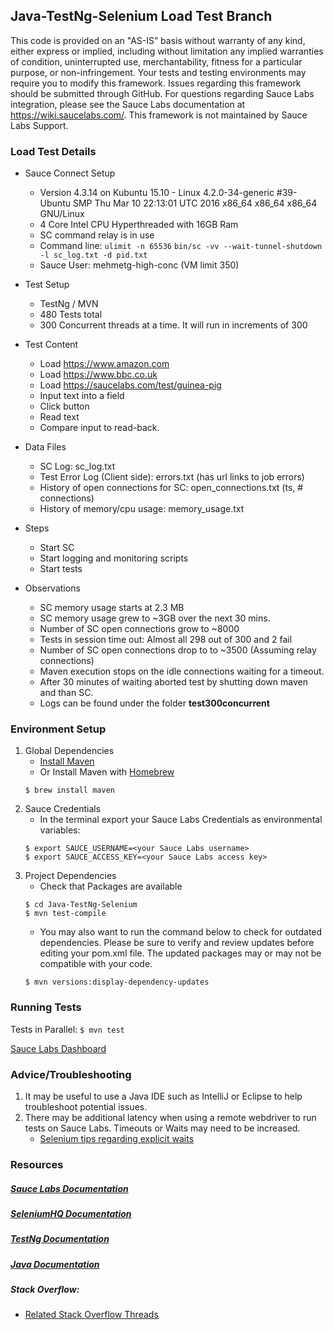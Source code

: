 ## Java-TestNg-Selenium Load Test Branch

This code is provided on an "AS-IS” basis without warranty of any kind, either express or implied, including without limitation any implied warranties of condition, uninterrupted use, merchantability, fitness for a particular purpose, or non-infringement. Your tests and testing environments may require you to modify this framework. Issues regarding this framework should be submitted through GitHub. For questions regarding Sauce Labs integration, please see the Sauce Labs documentation at https://wiki.saucelabs.com/. This framework is not maintained by Sauce Labs Support.

### Load Test Details

* Sauce Connect Setup
    * Version 4.3.14 on Kubuntu 15.10  - Linux 4.2.0-34-generic #39-Ubuntu SMP Thu Mar 10 22:13:01 UTC 2016 x86_64 x86_64 x86_64 GNU/Linux
    * 4 Core Intel CPU Hyperthreaded with 16GB Ram
    * SC command relay is in use
    * Command line: 
        ```ulimit -n 65536```
        ```bin/sc -vv --wait-tunnel-shutdown -l sc_log.txt -d pid.txt```
    * Sauce User: mehmetg-high-conc (VM limit 350)
* Test Setup
    * TestNg / MVN
    * 480 Tests total
    * 300 Concurrent threads at a time. It will run in increments of 300
* Test Content
    * Load https://www.amazon.com
    * Load https://www.bbc.co.uk
    * Load https://saucelabs.com/test/guinea-pig
    * Input text into a field
    * Click button
    * Read text
    * Compare input to read-back.
    
* Data Files
    * SC Log: sc_log.txt
    * Test Error Log (Client side): errors.txt (has url links to job errors)
    * History of open connections for SC: open_connections.txt (ts, # connections)
    * History of memory/cpu usage: memory_usage.txt
* Steps
    * Start SC 
    * Start logging and monitoring scripts
    * Start tests
* Observations
    * SC memory usage starts at 2.3 MB 
    * SC memory usage grew to ~3GB over the next 30 mins.
    * Number of SC open connections grow to ~8000
    * Tests in session time out: Almost all 298 out of 300 and 2 fail
    * Number of SC open connections drop to to ~3500 (Assuming relay connections)
    * Maven execution stops on the idle connections waiting for a timeout.
    * After 30 minutes of waiting aborted test by shutting down maven and than SC.
    * Logs can be found under the folder **test300concurrent**

### Environment Setup

1. Global Dependencies
    * [Install Maven](https://maven.apache.org/install.html)
    * Or Install Maven with [Homebrew](http://brew.sh/)
    ```
    $ brew install maven
    ```
2. Sauce Credentials
    * In the terminal export your Sauce Labs Credentials as environmental variables:
    ```
    $ export SAUCE_USERNAME=<your Sauce Labs username>
	$ export SAUCE_ACCESS_KEY=<your Sauce Labs access key>
    ```
3. Project Dependencies
	* Check that Packages are available
	```
	$ cd Java-TestNg-Selenium
	$ mvn test-compile
	```
	* You may also want to run the command below to check for outdated dependencies. Please be sure to verify and review updates before editing your pom.xml file. The updated packages may or may not be compatible with your code.
	```
	$ mvn versions:display-dependency-updates
	```
### Running Tests

Tests in Parallel:
	```
	$ mvn test
	```

[Sauce Labs Dashboard](https://saucelabs.com/beta/dashboard/)

### Advice/Troubleshooting
1. It may be useful to use a Java IDE such as IntelliJ or Eclipse to help troubleshoot potential issues. 
2. There may be additional latency when using a remote webdriver to run tests on Sauce Labs. Timeouts or Waits may need to be increased.
    * [Selenium tips regarding explicit waits](https://wiki.saucelabs.com/display/DOCS/Best+Practice%3A+Use+Explicit+Waits)

### Resources
##### [Sauce Labs Documentation](https://wiki.saucelabs.com/)

##### [SeleniumHQ Documentation](http://www.seleniumhq.org/docs/)

##### [TestNg Documentation](http://testng.org/javadocs/index.html)

##### [Java Documentation](https://docs.oracle.com/javase/7/docs/api/)

##### Stack Overflow:
* [Related Stack Overflow Threads](http://stackoverflow.com/questions/27355003/advise-on-hierarchy-for-element-locators-in-selenium-webdriver)
